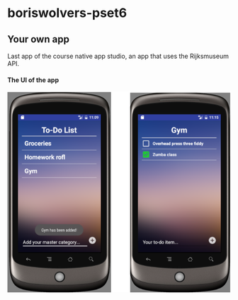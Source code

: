 # boriswolvers-pset6
## Your own app
Last app of the course native app studio, an app that uses the Rijksmuseum API.

#### The UI of the app
![alt text](https://github.com/boriswolvers/Many-Lists/blob/master/doc/manylistUI.png "UI of manylists")
